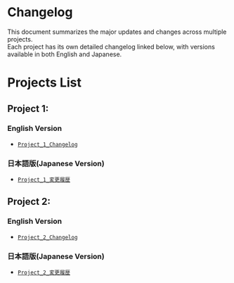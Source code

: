 # Changelog

This document summarizes the major updates and changes across multiple projects.  
Each project has its own detailed changelog linked below, with versions available in both English and Japanese. 

# Projects List

## Project 1:

### English Version
- [`Project_1_Changelog`](Project_1_Changelog)

### 日本語版(Japanese Version)
- [`Project_1_変更履歴`](Project_1_変更履歴)

## Project 2:

### English Version
- [`Project_2_Changelog`](Project_2_Changelog)
  
### 日本語版(Japanese Version)
- [`Project_2_変更履歴`](Project_2_変更履歴)
